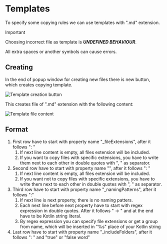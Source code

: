 # Templates

To specify some copying rules we can use templates with ".md" extension.
> [!IMPORTANT]
> Choosing incorrect file as template is ***UNDEFINED BEHAVIOUR***.
> 
> All extra spaces or another symbols can cause errors.

## Creating

In the end of popup window for creating new files there is new button, which creates copying template.

![Template creation button](/images/TemplateButton.png)

This creates file of ".md" extension with the following content:

![Template file content](/images/TemplateFile.png)

## Format

1. First row have to start with property name "_fileExtensions", after it follows ": "
   1. If next line content is empty, all files extension will be included.
   2. If you want to copy files with specific extensions, you have to write them next to each other in double quotes with ", " as separator.
2. Second row have to start with property name "", after it follows ": "
   1. If next line content is empty, all files extension will be included.
   2. If you want not to copy files with specific extensions, you have to write them next to each other in double quotes with ", " as separator.
3. Third row have to start with property name "_namingPatterns", after it follows ":"
   1. If next line is next property, there is no naming patters.
   2. Each next line before next property have to start with regex expression in double quotes. After it follows " -> " and at the end have to be Kotlin string literal.
   3. By regex expression you can specify file extensions or get a group from name, which will be inserted in "%s" place of your Kotlin string
4. Last row have to start with property name "_includeFolders", after it follows ": " and "true" or "false word"